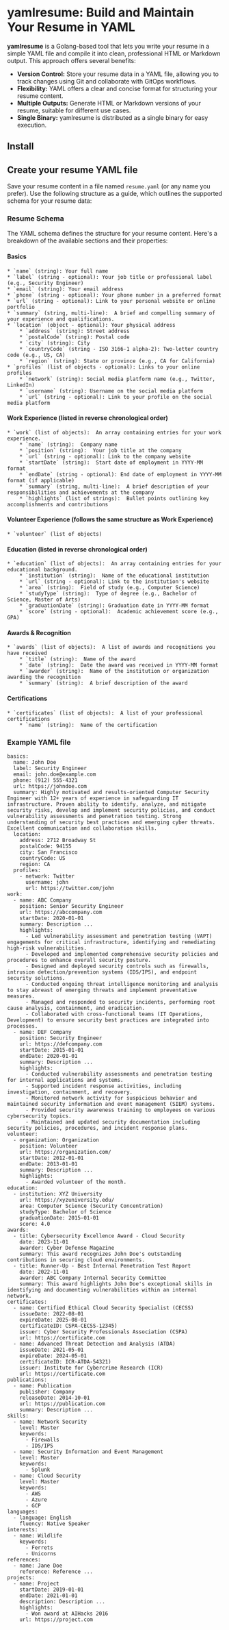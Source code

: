 # yamlresume: Build and Maintain Your Resume in YAML

**yamlresume** is a Golang-based tool that lets you write your resume in a simple YAML file and compile it into clean, professional HTML or Markdown output. This approach offers several benefits:

* **Version Control:**  Store your resume data in a YAML file, allowing you to track changes using Git and collaborate with GitOps workflows.
* **Flexibility:**  YAML offers a clear and concise format for structuring your resume content. 
* **Multiple Outputs:** Generate HTML or Markdown versions of your resume, suitable for different use cases.
* **Single Binary:** yamlresume is distributed as a single binary for easy execution.

## Install

## Create your resume YAML file
   Save your resume content in a file named `resume.yaml` (or any name you prefer).  Use the following structure as a guide, which outlines the supported schema for your resume data:

### Resume Schema

The YAML schema defines the structure for your resume content. Here's a breakdown of the available sections and their properties:

#### Basics
    * `name` (string): Your full name
    * `label` (string - optional): Your job title or professional label (e.g., Security Engineer)
    * `email` (string): Your email address
    * `phone` (string - optional): Your phone number in a preferred format
    * `url` (string - optional): Link to your personal website or online portfolio
    * `summary` (string, multi-line):  A brief and compelling summary of your experience and qualifications.
    * `location` (object - optional): Your physical address
        * `address` (string): Street address
        * `postalCode` (string): Postal code
        * `city` (string): City
        * `countryCode` (string - ISO 3166-1 alpha-2): Two-letter country code (e.g., US, CA)
        * `region` (string): State or province (e.g., CA for California)
    * `profiles` (list of objects - optional): Links to your online profiles
        * `network` (string): Social media platform name (e.g., Twitter, LinkedIn)
        * `username` (string): Username on the social media platform
        * `url` (string - optional): Link to your profile on the social media platform

#### Work Experience (listed in reverse chronological order)
    * `work` (list of objects):  An array containing entries for your work experience.
        * `name` (string):  Company name
        * `position` (string):  Your job title at the company
        * `url` (string - optional): Link to the company website
        * `startDate` (string):  Start date of employment in YYYY-MM format
        * `endDate` (string - optional): End date of employment in YYYY-MM format (if applicable)
        * `summary` (string, multi-line):  A brief description of your responsibilities and achievements at the company
        * `highlights` (list of strings):  Bullet points outlining key accomplishments and contributions

#### Volunteer Experience (follows the same structure as Work Experience)
    * `volunteer` (list of objects)

#### Education (listed in reverse chronological order)
    * `education` (list of objects):  An array containing entries for your educational background.
        * `institution` (string):  Name of the educational institution
        * `url` (string - optional): Link to the institution's website
        * `area` (string):  Field of study (e.g., Computer Science)
        * `studyType` (string):  Type of degree (e.g., Bachelor of Science, Master of Arts)
        * `graduationDate` (string): Graduation date in YYYY-MM format
        * `score` (string - optional):  Academic achievement score (e.g., GPA)

#### Awards & Recognition
    * `awards` (list of objects):  A list of awards and recognitions you have received
        * `title` (string):  Name of the award
        * `date` (string):  Date the award was received in YYYY-MM format
        * `awarder` (string):  Name of the institution or organization awarding the recognition
        * `summary` (string):  A brief description of the award

#### Certifications
    * `certificates` (list of objects):  A list of your professional certifications
        * `name` (string):  Name of the certification
        
### Example YAML file

```
basics:
  name: John Doe
  label: Security Engineer
  email: john.doe@example.com
  phone: (912) 555-4321
  url: https://johndoe.com
  summary: Highly motivated and results-oriented Computer Security Engineer with 12+ years of experience in safeguarding IT infrastructure. Proven ability to identify, analyze, and mitigate security risks, develop and implement security policies, and conduct vulnerability assessments and penetration testing. Strong understanding of security best practices and emerging cyber threats. Excellent communication and collaboration skills.
  location:
    address: 2712 Broadway St
    postalCode: 94155
    city: San Francisco
    countryCode: US
    region: CA
  profiles:
    - network: Twitter
      username: john
      url: https://twitter.com/john
work:
  - name: ABC Company
    position: Senior Security Engineer
    url: https://abccompany.com
    startDate: 2020-01-01
    summary: Description ...
    highlights:
      - Led vulnerability assessment and penetration testing (VAPT) engagements for critical infrastructure, identifying and remediating high-risk vulnerabilities.
      - Developed and implemented comprehensive security policies and procedures to enhance overall security posture.
      - Designed and deployed security controls such as firewalls, intrusion detection/prevention systems (IDS/IPS), and endpoint security solutions.
      - Conducted ongoing threat intelligence monitoring and analysis to stay abreast of emerging threats and implement preventative measures.
      - Managed and responded to security incidents, performing root cause analysis, containment, and eradication.
      - Collaborated with cross-functional teams (IT Operations, Development) to ensure security best practices are integrated into processes.
  - name: DEF Company
    position: Security Engineer
    url: https://defcompany.com
    startDate: 2015-01-01
    endDate: 2020-01-01
    summary: Description ...
    highlights:
      - Conducted vulnerability assessments and penetration testing for internal applications and systems.
      - Supported incident response activities, including investigation, containment, and recovery.
      - Monitored network activity for suspicious behavior and maintained security information and event management (SIEM) systems.
      - Provided security awareness training to employees on various cybersecurity topics.
      - Maintained and updated security documentation including security policies, procedures, and incident response plans.
volunteer:
  - organization: Organization
    position: Volunteer
    url: https://organization.com/
    startDate: 2012-01-01
    endDate: 2013-01-01
    summary: Description ...
    highlights:
      - Awarded volunteer of the month.
education:
  - institution: XYZ University
    url: https://xyzuniversity.edu/
    area: Computer Science (Security Concentration)
    studyType: Bachelor of Science
    graduationDate: 2015-01-01
    score: 4.0
awards:
  - title: Cybersecurity Excellence Award - Cloud Security
    date: 2023-11-01
    awarder: Cyber Defense Magazine
    summary: This award recognizes John Doe's outstanding contributions in securing cloud environments.
  - title: Runner-Up - Best Internal Penetration Test Report
    date: 2022-11-01
    awarder: ABC Company Internal Security Committee
    summary: This award highlights John Doe's exceptional skills in identifying and documenting vulnerabilities within an internal network.
certificates:
  - name: Certified Ethical Cloud Security Specialist (CECSS)
    issueDate: 2022-08-01
    expireDate: 2025-08-01
    certificateID: CSPA-CECSS-12345)
    issuer: Cyber Security Professionals Association (CSPA)
    url: https://certificate.com
  - name: Advanced Threat Detection and Analysis (ATDA)
    issueDate: 2021-05-01
    expireDate: 2024-05-01
    certificateID: ICR-ATDA-54321)
    issuer: Institute for Cybercrime Research (ICR)
    url: https://certificate.com
publications:
  - name: Publication
    publisher: Company
    releaseDate: 2014-10-01
    url: https://publication.com
    summary: Description ...
skills:
  - name: Network Security
    level: Master
    keywords:
      - Firewalls
      - IDS/IPS
  - name: Security Information and Event Management
    level: Master
    keywords:
      - Splunk
  - name: Cloud Security
    level: Master
    keywords:
      - AWS
      - Azure
      - GCP
languages:
  - language: English
    fluency: Native Speaker
interests:
  - name: Wildlife
    keywords:
      - Ferrets
      - Unicorns
references:
  - name: Jane Doe
    reference: Reference ...
projects:
  - name: Project
    startDate: 2019-01-01
    endDate: 2021-01-01
    description: Description ...
    highlights:
      - Won award at AIHacks 2016
    url: https://project.com
```